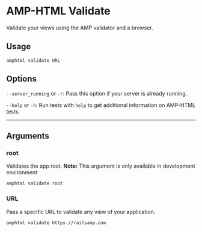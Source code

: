 
# AMP-HTML Validate

Validate your views using the AMP validator and a browser.


## Usage

    amphtml validate URL


## Options

`--server_running` or `-r`: Pass this option if your server is already running.

`--help` or `-h`: Run tests with `help` to get additional information on AMP-HTML tests.

---

## Arguments

### root
Validates the app root.
**Note:** This argument is only available in development environment

    amphtml validate root


### URL
Pass a specific URL to validate any view of your application.

    amphtml validate https://railsamp.com
